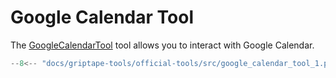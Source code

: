 # Google Calendar Tool

The [GoogleCalendarTool](../../reference/griptape/tools/google_calendar/tool.md) tool allows you to interact with Google Calendar.

```python
--8<-- "docs/griptape-tools/official-tools/src/google_calendar_tool_1.py"
```

